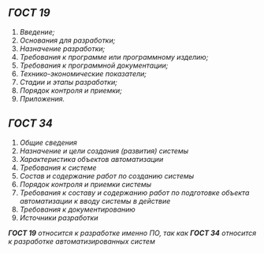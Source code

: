 ## _ГОСТ 19_

1. _Введение;_
2. _Основания для разработки;_
3. _Назначение разработки;_
4. _Требования к программе или программному изделию;_
5. _Требования к программной документации;_
6. _Технико-экономические показатели;_
7. _Стадии и этапы разработки;_
8. _Порядок контроля и приемки;_
9. _Приложения._

## _ГОСТ 34_

1. _Общие сведения_
2. _Назначение и цели создания (развития) системы_
3. _Характеристика объектов автоматизации_
4. _Требования к системе_
5. _Состав и содержание работ по созданию системы_
6. _Порядок контроля и приемки системы_
7. _Требования к составу и содержанию работ по подготовке объекта автоматизации к вводу системы в действие_
8. _Требования к документированию_
9. _Источники разработки_

_**ГОСТ 19** относится к разработке именно ПО, так как **ГОСТ 34** относится к разработке автоматизированных систем_
